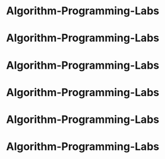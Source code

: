 # Algorithm-Programming-Labs
# Algorithm-Programming-Labs
# Algorithm-Programming-Labs
# Algorithm-Programming-Labs
# Algorithm-Programming-Labs
# Algorithm-Programming-Labs
